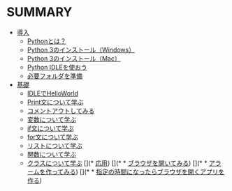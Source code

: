 # SUMMARY
* [導入](README.md)
  * [Pythonとは？](docs/introduction/about_python.md)
  * [Python 3のインストール（Windows）](docs/introduction/install_windows.md)
  * [Python 3のインストール（Mac）](docs/introduction/install_mac.md)
  * [Python IDLEを使おう](docs/introduction/use_idle.md)
  * [必要フォルダを準備](docs/introduction/mkdir.md)
* [基礎](docs/chapter1/README.md)
  * [IDLEでHelloWorld](docs/chapter1/lesson1.md)
  * [Print文について学ぶ](docs/chapter1/lesson2.md)
  * [コメントアウトしてみる](docs/chapter1/lesson3.md)
  * [変数について学ぶ](docs/chapter1/lesson4.md)
  * [if文について学ぶ](docs/chapter1/lesson5.md)
  * [for文について学ぶ](docs/chapter1/lesson6.md)
  * [リストについて学ぶ](docs/chapter1/lesson7.md)
  * [関数について学ぶ](docs/chapter1/lesson8.md)
  * [クラスについて学ぶ](docs/chapter1/lesson9.md)
[](* [応用](docs/chapter2/README.md))
[](*   * [ブラウザを開いてみる](docs/chapter2/lesson1.md))
[](*   * [アラームを作ってみる](docs/chapter2/lesson2.md))
 [](*  * [指定の時間になったらブラウザを開くアプリを作る](docs/chapter2/lesson3.md))